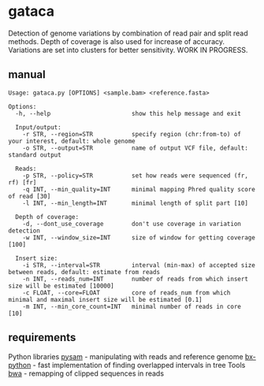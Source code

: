 gataca
======
Detection of genome variations by combination of read pair and split read methods. Depth of coverage is also used for increase of accuracy. Variations are set into clusters for better sensitivity.
WORK IN PROGRESS.

manual
------
    Usage: gataca.py [OPTIONS] <sample.bam> <reference.fasta>

    Options:
      -h, --help                       show this help message and exit

      Input/output:
        -r STR, --region=STR           specify region (chr:from-to) of your interest, default: whole genome
        -o STR, --output=STR           name of output VCF file, default: standard output

      Reads:
        -p STR, --policy=STR           set how reads were sequenced (fr, rf) [fr]
        -q INT, --min_quality=INT      minimal mapping Phred quality score of read [30]
        -l INT, --min_length=INT       minimal length of split part [10]

      Depth of coverage:
        -d, --dont_use_coverage        don't use coverage in variation detection
        -w INT, --window_size=INT      size of window for getting coverage [100]

      Insert size:
        -i STR, --interval=STR         interval (min-max) of accepted size between reads, default: estimate from reads
        -n INT, --reads_num=INT        number of reads from which insert size will be estimated [10000]
        -c FLOAT, --core=FLOAT         core of reads_num from which minimal and maximal insert size will be estimated [0.1]
        -m INT, --min_core_count=INT   minimal number of reads in core [10]

requirements
------------

  Python libraries
    [pysam](http://code.google.com/p/pysam/) - manipulating with reads and reference genome
    [bx-python](https://bitbucket.org/james_taylor/bx-python/wiki/Home) - fast implementation of finding overlapped intervals in tree
  Tools
    [bwa](http://bio-bwa.sourceforge.net) - remapping of clipped sequences in reads

